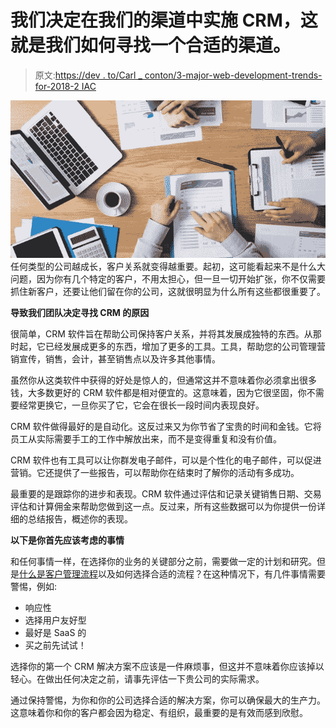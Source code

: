 # 我们决定在我们的渠道中实施 CRM，这就是我们如何寻找一个合适的渠道。

> 原文:[https://dev . to/Carl _ conton/3-major-web-development-trends-for-2018-2 IAC](https://dev.to/carl_conton/3-major-web-development-trends-for-2018-2iac)

[![We decided to implement CRM into our pipeline, and that's how we were looking for a proper one. ](img/b562f86e416d5fa3d29aa115cdca2b65.png)](https://res.cloudinary.com/practicaldev/image/fetch/s--jWn54UDa--/c_limit%2Cf_auto%2Cfl_progressive%2Cq_auto%2Cw_880/https://assets.entrepreneur.com/content/3x2/2000/20150911164638-business-man-advisor-meeting.jpeg%3Fwidth%3D700%26crop%3D2:1) 
任何类型的公司越成长，客户关系就变得越重要。起初，这可能看起来不是什么大问题，因为你有几个特定的客户，不用太担心，但一旦一切开始扩张，你不仅需要抓住新客户，还要让他们留在你的公司，这就很明显为什么所有这些都很重要了。

**导致我们团队决定寻找 CRM 的原因**

很简单，CRM 软件旨在帮助公司保持客户关系，并将其发展成独特的东西。从那时起，它已经发展成更多的东西，增加了更多的工具。工具，帮助您的公司管理营销宣传，销售，会计，甚至销售点以及许多其他事情。

虽然你从这类软件中获得的好处是惊人的，但通常这并不意味着你必须拿出很多钱，大多数更好的 CRM 软件都是相对便宜的。这意味着，因为它很坚固，你不需要经常更换它，一旦你买了它，它会在很长一段时间内表现良好。

CRM 软件做得最好的是自动化。这反过来又为你节省了宝贵的时间和金钱。它将员工从实际需要手工的工作中解放出来，而不是变得重复和没有价值。

CRM 软件也有工具可以让你群发电子邮件，可以是个性化的电子邮件，可以促进营销。它还提供了一些报告，可以帮助你在结束时了解你的活动有多成功。

最重要的是跟踪你的进步和表现。CRM 软件通过评估和记录关键销售日期、交易评估和计算佣金来帮助您做到这一点。反过来，所有这些数据可以为你提供一份详细的总结报告，概述你的表现。

**以下是你首先应该考虑的事情**

和任何事情一样，在选择你的业务的关键部分之前，需要做一定的计划和研究。但是[什么是客户管理流程](https://www.bpmonline.com/crm/customer-management-process)以及如何选择合适的流程？在这种情况下，有几件事情需要警惕，例如:

*   响应性
*   选择用户友好型
*   最好是 SaaS 的
*   买之前先试试！

选择你的第一个 CRM 解决方案不应该是一件麻烦事，但这并不意味着你应该掉以轻心。在做出任何决定之前，请事先评估一下贵公司的实际需求。

通过保持警惕，为你和你的公司选择合适的解决方案，你可以确保最大的生产力。这意味着你和你的客户都会因为稳定、有组织，最重要的是有效而感到欣慰。